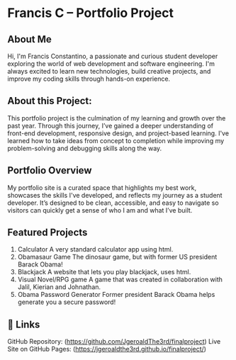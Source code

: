 # Francis C – Portfolio Project
## About Me

Hi, I'm Francis Constantino, a passionate and curious student developer exploring the world of web development and software engineering. I'm always excited to learn new technologies, build creative projects, and improve my coding skills through hands-on experience.

## About this Project: 
This portfolio project is the culmination of my learning and growth over the past year. Through this journey, I’ve gained a deeper understanding of front-end development, responsive design, and project-based learning. I've learned how to take ideas from concept to completion while improving my problem-solving and debugging skills along the way.

## Portfolio Overview
My portfolio site is a curated space that highlights my best work, showcases the skills I've developed, and reflects my journey as a student developer. It’s designed to be clean, accessible, and easy to navigate so visitors can quickly get a sense of who I am and what I’ve built.

## Featured Projects
1. Calculator
A very standard calculator app using html. 
2. Obamasaur Game
The dinosaur game, but with former US president Barack Obama!
3. Blackjack
A website that lets you play blackjack, uses html. 
4. Visual Novel/RPG game
A game that was created in collaboration with Jalil, Kierian and Johnathan. 
5. Obama Password Generator
Former president Barack Obama helps generate you a secure password!

## 🔗 Links
GitHub Repository: (https://github.com/JgeroaldThe3rd/finalproject)
Live Site on GitHub Pages: (https://jgeroaldthe3rd.github.io/finalproject/)

